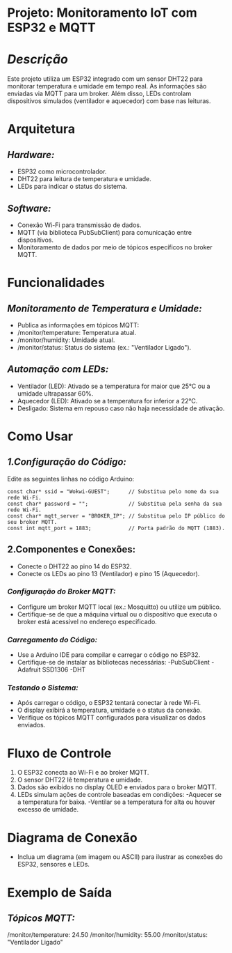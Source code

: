 # **Projeto: Monitoramento IoT com ESP32 e MQTT**

# *Descrição*

Este projeto utiliza um ESP32 integrado com um sensor DHT22 para monitorar temperatura e umidade em tempo real. As informações são enviadas via MQTT para um broker. Além disso, LEDs controlam dispositivos simulados (ventilador e aquecedor) com base nas leituras.

# **Arquitetura**
## *Hardware:*

- ESP32 como microcontrolador.
- DHT22 para leitura de temperatura e umidade.
- LEDs para indicar o status do sistema.

## *Software:*

- Conexão Wi-Fi para transmissão de dados.
- MQTT (via biblioteca PubSubClient) para comunicação entre dispositivos.
- Monitoramento de dados por meio de tópicos específicos no broker MQTT.


# **Funcionalidades**
## *Monitoramento de Temperatura e Umidade:*

- Publica as informações em tópicos MQTT:
- /monitor/temperature: Temperatura atual.
- /monitor/humidity: Umidade atual.
- /monitor/status: Status do sistema (ex.: "Ventilador Ligado").

## *Automação com LEDs:*

- Ventilador (LED): Ativado se a temperatura for maior que 25°C ou a umidade ultrapassar 60%.
- Aquecedor (LED): Ativado se a temperatura for inferior a 22°C.
- Desligado: Sistema em repouso caso não haja necessidade de ativação.

# **Como Usar**
## *1.Configuração do Código:*

Edite as seguintes linhas no código Arduino:

    const char* ssid = "Wokwi-GUEST";      // Substitua pelo nome da sua rede Wi-Fi.
    const char* password = "";             // Substitua pela senha da sua rede Wi-Fi.
    const char* mqtt_server = "BROKER_IP"; // Substitua pelo IP público do seu broker MQTT.
    const int mqtt_port = 1883;            // Porta padrão do MQTT (1883).

## **2.Componentes e Conexões:**

- Conecte o DHT22 ao pino 14 do ESP32.
- Conecte os LEDs ao pino 13 (Ventilador) e pino 15 (Aquecedor).

### *Configuração do Broker MQTT:*

- Configure um broker MQTT local (ex.: Mosquitto) ou utilize um público.
- Certifique-se de que a máquina virtual ou o dispositivo que executa o broker está acessível no endereço especificado.

### *Carregamento do Código:*

- Use a Arduino IDE para compilar e carregar o código no ESP32.
- Certifique-se de instalar as bibliotecas necessárias:
  -PubSubClient
  -Adafruit SSD1306
  -DHT

### *Testando o Sistema:*

- Após carregar o código, o ESP32 tentará conectar à rede Wi-Fi.
- O display exibirá a temperatura, umidade e o status da conexão.
- Verifique os tópicos MQTT configurados para visualizar os dados enviados.

# **Fluxo de Controle**
1. O ESP32 conecta ao Wi-Fi e ao broker MQTT.
2. O sensor DHT22 lê temperatura e umidade.
3. Dados são exibidos no display OLED e enviados para o broker MQTT.
4. LEDs simulam ações de controle baseadas em condições:
  -Aquecer se a temperatura for baixa.
  -Ventilar se a temperatura for alta ou houver excesso de umidade.

# **Diagrama de Conexão**
- Inclua um diagrama (em imagem ou ASCII) para ilustrar as conexões do ESP32, sensores e LEDs.

# **Exemplo de Saída**

## *Tópicos MQTT:*
  /monitor/temperature: 24.50
  /monitor/humidity: 55.00
  /monitor/status: "Ventilador Ligado"

